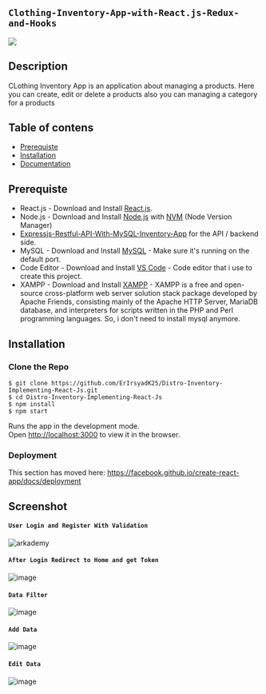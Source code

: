 ## `Clothing-Inventory-App-with-React.js-Redux-and-Hooks`
![](https://miro.medium.com/max/952/1*4khgguJQPxUwKSZH3URgQQ.png)

## Description
CLothing Inventory App is an application about managing a products. Here you can create, edit or delete a products also you can managing a category for a products

## Table of contens
* [Prerequiste](#prerequiste)
* [Installation](#installation)
* [Documentation](#screenshot)

## Prerequiste
- React.js - Download and Install [React.js](https://reactjs.org/).
- Node.js - Download and Install [Node.js](https://nodejs.org/en/) with [NVM](https://github.com/creationix/nvm) (Node Version Manager) 
- [Expressjs-Restful-API-With-MySQL-Inventory-App](Expressjs-Restful-API-With-MySQL-Inventory-App) for the API / backend side.
- MySQL - Download and Install [MySQL](https://www.mysql.com/downloads/) - Make sure it's running on the default port.
- Code Editor - Download and Install [VS Code](https://code.visualstudio.com/download) - Code editor that i use to create this project.
- XAMPP - Download and Install [XAMPP](https://www.apachefriends.org/download.html) - XAMPP is a free and open-source cross-platform web server solution stack package developed by Apache Friends, consisting mainly of the Apache HTTP Server, MariaDB database, and interpreters for scripts written in the PHP and Perl programming languages. So, i don't need to install mysql anymore.

## Installation
### Clone the Repo
```
$ git clone https://github.com/ErIrsyadK25/Distro-Inventory-Implementing-React-Js.git
$ cd Distro-Inventory-Implementing-React-Js
$ npm install
$ npm start
```

Runs the app in the development mode.<br>
Open [http://localhost:3000](http://localhost:3000) to view it in the browser.

### Deployment

This section has moved here: https://facebook.github.io/create-react-app/docs/deployment

## Screenshot
#### `User Login and Register With Validation`
![arkademy](https://user-images.githubusercontent.com/52070105/64477641-469efe00-d1c8-11e9-83f5-e5f51408de85.gif)
#### `After Login Redirect to Home and get Token`
![image](https://user-images.githubusercontent.com/52070105/64476567-34b65e80-d1ba-11e9-8dfb-c0db01d93b34.png)
#### `Data Filter`
![image](https://user-images.githubusercontent.com/52070105/64476595-9676c880-d1ba-11e9-9499-8516440a09a3.png)
#### `Add Data`
![image](https://user-images.githubusercontent.com/52070105/64476612-d50c8300-d1ba-11e9-92a4-50ec9a7b05e6.png)

#### `Edit Data`
![image](https://user-images.githubusercontent.com/52070105/64476620-fec5aa00-d1ba-11e9-86e3-26f253b74461.png)

